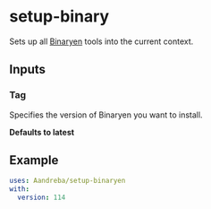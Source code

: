 # setup-binary

Sets up all [Binaryen](https://github.com/WebAssembly/binaryen) tools into the current context.

## Inputs

### Tag

Specifies the version of Binaryen you want to install.

**Defaults to latest**

## Example

```yaml
uses: Aandreba/setup-binaryen
with:
  version: 114
```

